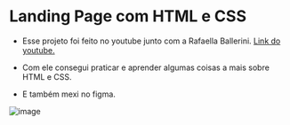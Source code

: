 # Landing Page com HTML e CSS

- Esse projeto foi feito no youtube junto com a Rafaella Ballerini. <a href="https://www.youtube.com/watch?v=llF6vD-RljE"> Link do youtube. </a>

- Com ele consegui praticar e aprender algumas coisas a mais sobre HTML e CSS. 
- E também mexi no figma.

![image](https://user-images.githubusercontent.com/85903509/148706248-ac355703-0b93-46fa-a904-de82ae4d8396.png)

